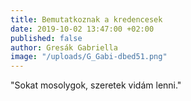 ```yaml
---
title: Bemutatkoznak a kredencesek
date: 2019-10-02 13:47:00 +02:00
published: false
author: Gresák Gabriella
image: "/uploads/G_Gabi-dbed51.png"
---
```


"Sokat mosolygok, szeretek vidám lenni."